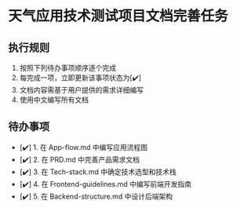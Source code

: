 # 天气应用技术测试项目文档完善任务

## 执行规则

1. 按照下列待办事项顺序逐个完成
2. 每完成一项，立即更新该事项状态为[✔️]
3. 文档内容需基于用户提供的需求详细编写
4. 使用中文编写所有文档

## 待办事项

- [✔️] 1. 在 App-flow.md 中编写应用流程图
- [✔️] 2. 在 PRD.md 中完善产品需求文档
- [✔️] 3. 在 Tech-stack.md 中确定技术选型和技术栈
- [✔️] 4. 在 Frontend-guidelines.md 中编写前端开发指南
- [✔️] 5. 在 Backend-structure.md 中设计后端架构
